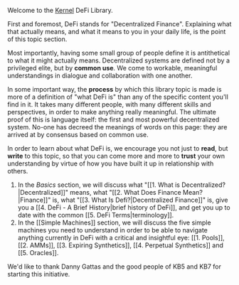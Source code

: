 Welcome to the [Kernel](https://www.kernel.community/en/) DeFi Library. 

First and foremost, DeFi stands for "Decentralized Finance". Explaining what that actually means, and what it means to you in your daily life, is the point of this topic section. 

Most importantly, having some small group of people define it is antithetical to what it might actually means. Decentralized systems are defined not by a privileged elite, but by **common use**. We come to workable, meaningful understandings in dialogue and collaboration with one another.

In some important way, the **process** by which this library topic is made is more of a definition of "what DeFi is" than any of the specific content you'll find in it. It takes many different people, with many different skills and perspectives, in order to make anything really meaningful. The ultimate proof of this is language itself: the first and most powerful decentralized system. No-one has decreed the meanings of words on this page: they are arrived at by consensus based on common use.

In order to learn about what DeFi is, we encourage you not just to **read**, but **write** to this topic, so that you can come more and more to **trust** your own understanding by virtue of how you have built it up in relationship with others.

1. In the *Basics* section, we will discuss what "[[1. What is Decentralized?|Decentralized]]" means, what "[[2. What Does Finance Mean?|Finance]]" is, what "[[3. What Is Defi?|Decentralized Finance]]" is, give you a [[4. DeFi - A Brief History|brief history of DeFi]], and get you up to date with the common [[5. DeFi Terms|terminology]].
2. In the [[Simple Machines]] section, we will discuss the five simple machines you need to understand in order to be able to navigate anything currently in DeFi with a critical and insightful eye: [[1. Pools]], [[2. AMMs]], [[3. Expiring Synthetics]], [[4. Perpetual Synthetics]] and [[5. Oracles]].

We'd like to thank Danny Gattas and the good people of KB5 and KB7 for starting this initiative.